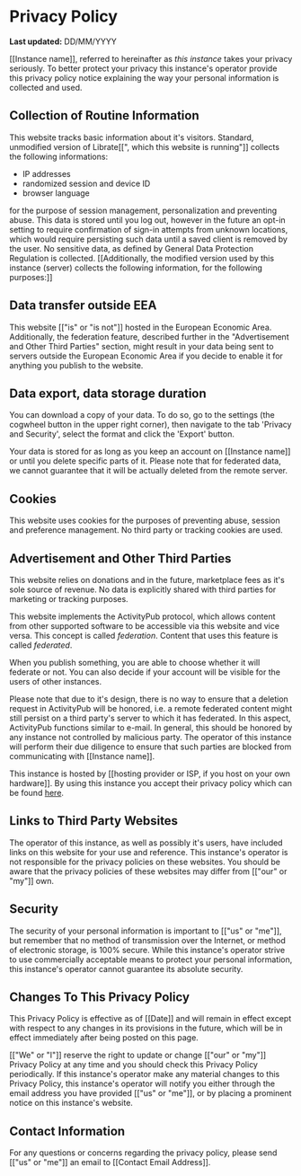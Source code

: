 # Privacy Policy

**Last updated:** DD/MM/YYYY

[[Instance name]], referred to hereinafter as _this instance_ takes your privacy seriously. To better protect your privacy this instance's operator provide this privacy policy notice explaining the way your personal information is collected and used.


## Collection of Routine Information

This website tracks basic information about it's visitors. Standard, unmodified version of Librate[[", which this website is running"]] collects the following informations: 

- IP addresses
- randomized session and device ID
- browser language

for the purpose of session management, personalization and preventing abuse. This data is stored until you log out, however in the future an opt-in setting to require confirmation of sign-in attempts from unknown locations, which would require persisting such data until a saved client is removed by the user.
No sensitive data, as defined by General Data Protection Regulation is collected. 
  [[Additionally, the modified version used by this instance (server) collects the following information, for the following purposes:]]


## Data transfer outside EEA

This website [["is" or "is not"]] hosted in the European Economic Area. Additionally, the federation feature, described further in the "Advertisement and Other Third Parties" section, 
might result in your data being sent to servers outside the European Economic Area if you decide to enable it for anything you publish to the website.

## Data export, data storage duration

You can download a copy of your data. 
To do so, go to the settings (the cogwheel button in the upper right corner), then navigate to the tab 
'Privacy and Security', select the format and click the 'Export' button.

Your data is stored for as long as you keep an account on [[Instance name]]
or until you delete specific parts of it. Please note that for federated data, we cannot 
guarantee that it will be actually deleted from the remote server.

## Cookies

This website uses cookies for the purposes of preventing abuse, session and preference management. No third party or tracking cookies are used.

## Advertisement and Other Third Parties

This website relies on donations and in the future, marketplace fees as it's sole source of revenue. No data is explicitly shared with third parties for marketing or tracking purposes. 

This website implements the ActivityPub protocol, which allows content from other supported software to be accessible via this website and vice versa. This concept is called _federation_. 
Content that uses this feature is called _federated_.

When you publish something, you are able to choose whether it will federate or not. You can also decide if your account will be visible for the users of other instances.

Please note that due to it's design, there is no way to ensure that a deletion request in ActivityPub will be honored, i.e. a remote federated content might still persist on a third party's server to which it has federated. In this aspect, ActivityPub functions similar to e-mail. In general, this should be honored by any instance not controlled by malicious party. The operator of this instance will perform their due diligence to ensure that such parties are blocked from communicating with [[Instance name]].

This instance is hosted by [[hosting provider or ISP, if you host on your own hardware]]. By using this instance you accept their privacy policy which can be found [here](link).

## Links to Third Party Websites

The operator of this instance, as well as possibly it's users, have included links on this website for your use and reference. This instance's operator is not responsible for the privacy policies on these websites. You should be aware that the privacy policies of these websites may differ from [["our" or "my"]] own.


## Security

The security of your personal information is important to [["us" or "me"]], but remember that no method of transmission over the Internet, or method of electronic storage, is 100% secure. While this instance's operator strive to use commercially acceptable means to protect your personal information, this instance's operator cannot guarantee its absolute security.


## Changes To This Privacy Policy

This Privacy Policy is effective as of [[Date]] and will remain in effect except with respect to any changes in its provisions in the future, which will be in effect immediately after being posted on this page.

[["We" or "I"]] reserve the right to update or change [["our" or "my"]] Privacy Policy at any time and you should check this Privacy Policy periodically. If this instance's operator make any material changes to this Privacy Policy, this instance's operator will notify you either through the email address you have provided [["us" or "me"]], or by placing a prominent notice on this instance's website.


## Contact Information

For any questions or concerns regarding the privacy policy, please send [["us" or "me"]] an email to [[Contact Email Address]].
